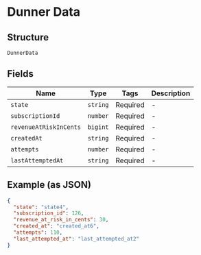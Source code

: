 
# Dunner Data

## Structure

`DunnerData`

## Fields

| Name | Type | Tags | Description |
|  --- | --- | --- | --- |
| `state` | `string` | Required | - |
| `subscriptionId` | `number` | Required | - |
| `revenueAtRiskInCents` | `bigint` | Required | - |
| `createdAt` | `string` | Required | - |
| `attempts` | `number` | Required | - |
| `lastAttemptedAt` | `string` | Required | - |

## Example (as JSON)

```json
{
  "state": "state4",
  "subscription_id": 126,
  "revenue_at_risk_in_cents": 30,
  "created_at": "created_at6",
  "attempts": 110,
  "last_attempted_at": "last_attempted_at2"
}
```

